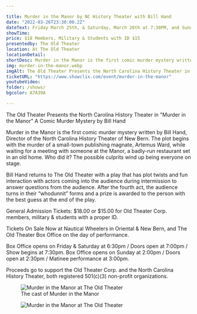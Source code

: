 ```yaml
---

title: Murder in the Manor by NC History Theater with Bill Hand 
date: "2022-03-26T23:30:00.2Z"
dateText: Friday March 25th, & Saturday, March 26th at 7:30PM, and Sunday, March 27th, Matinee at 3:00PM
showTime:
price: $18 Members, Military & Students with ID $15
presentedby: The Old Theater
location: At The Old Theater
locationDetail: 
shortDesc: Murder in the Manor is the first comic murder mystery written by Bill Hand, Director of the North Carolina History Theater of New Bern. 
img: murder-in-the-manor.webp
imgAlt: The Old Theater Presents the North Carolina History Theater in "Murder in the Manor" A Comic Murder Mystery by Bill Hand
ticketURL: "https://www.showclix.com/event/murder-in-the-manor"
youtubeVideo: 
folder: /shows/
bgcolor: A7A39A

---
```



The Old Theater Presents the North Carolina History Theater in "Murder in the Manor" A Comic Murder Mystery by Bill Hand
 
Murder in the Manor is the first comic murder mystery written by Bill Hand, Director of the North Carolina History Theater of New Bern. The plot begins with the murder of a small-town publishing magnate, Artemus Ward, while waiting for a meeting with someone at the Manor, a badly-run restaurant set in an old home. Who did it? The possible culprits wind up being everyone on stage.

Bill Hand returns to The Old Theater with a play that has plot twists and fun interaction with actors coming into the audience during intermission to answer questions from the audience. After the fourth act, the audience turns in their “whodunnit” forms and a prize is awarded to the person with the best guess at the end of the play. 

General Admission Tickets:  $18.00 or $15.00 for Old Theater Corp. members, military & students with a proper ID. 

Tickets On Sale Now at Nautical Wheelers in Oriental & New Bern, and The Old Theater Box Office on the day of performance. 

Box Office opens on Friday & Saturday at 6:30pm / Doors open at 7:00pm / Show begins at 7:30pm. 
Box Office opens on Sunday at 2:00pm / Doors open at 2:30pm / Matinee performance at 3:00pm. 

Proceeds go to support the Old Theater Corp. and the North Carolina History Theater, both registered 501(c)(3) non-profit organizations. 



<figure>
  <img
    src="/images/shows/murder-in-the-manor-cast1.webp"
    alt="Murder in the Manor at The Old Theater"
    loading="lazy"
  />
  <figcaption class="italic">
     The cast of Murder in the Manor
  </figcaption>
</figure>

<figure>
  <img
    src="/images/shows/murder-in-the-manor-cast2.webp"
    alt="Murder in the Manor at The Old Theater"
    loading="lazy"
  />
  <figcaption class="italic">
  </figcaption>
</figure>